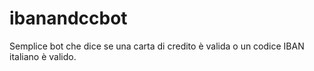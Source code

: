 # ibanandccbot

Semplice bot che dice se una carta di credito è valida o un codice IBAN italiano è valido.